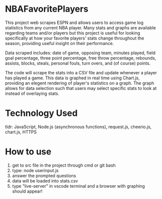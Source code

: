 # NBAFavoritePlayers 

This project web scrapes ESPN and allows users to access game log statistics from any current NBA player. Many stats and graphs 
are available regarding teams and/or players but this project is useful for looking specifically at how your favorite players' stats
change throughout the season, providing useful insight on their performance. 

Data scraped includes: date of game, opposing team, minutes played, field goal percentage, three point percentage,
free throw percentage, rebounds, assists, blocks, steals, personal fouls, turn overs, and (of course) points.

The code will scrape the stats into a CSV file and update whenever a player has played a game. This data is graphed in real time using
Chart.js, providing an elegent rendering of player's statistics on a graph. The graph allows for data selection such that users may 
select specific stats to look at instead of overlaying stats. 

# Technology Used

tldr: JavaScript, Node.js (asynchronous functions), request.js, cheerio.js, chart.js, HTTPS

# How to use
1. get to src file in the project through cmd or git bash
2. type: node userinput.js
3. answer the prompted questions
4. data will be loaded into stats.csv
5. type "live-server" in vscode terminal and a browser with graphing should appear!
